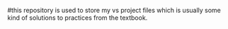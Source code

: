 #this repository is used to store my vs project files which is usually some kind of solutions to practices from the textbook.
